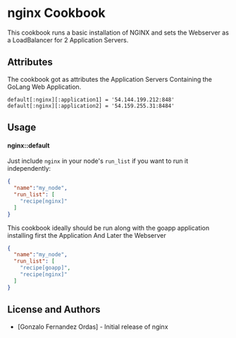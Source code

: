 nginx Cookbook
==============
This cookbook runs a basic installation of NGINX and sets the Webserver as a LoadBalancer for 2 Application Servers.

Attributes
----------

The cookbook got as attributes the Application Servers Containing the GoLang Web Application.

```
default[:nginx][:application1] = '54.144.199.212:848'
default[:nginx][:application2] = '54.159.255.31:8484'
```
Usage
-----
#### nginx::default

Just include `nginx` in your node's `run_list` if you want to run it independently:

```json
{
  "name":"my_node",
  "run_list": [
    "recipe[nginx]"
  ]
}
```

This cookbook ideally should be run along with the goapp application installing first the Application And Later the Webserver

```json
{
  "name":"my_node",
  "run_list": [
    "recipe[goapp]",
    "recipe[nginx]"
  ]
}
```


License and Authors
-------------------
- [Gonzalo Fernandez Ordas] - Initial release of nginx

